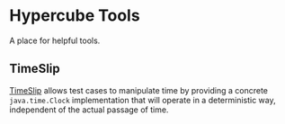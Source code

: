 # Hypercube Tools

A place for helpful tools.

## TimeSlip

[TimeSlip][timeslip] allows test cases to manipulate time by providing a concrete `java.time.Clock` implementation that will operate
in a deterministic way, independent of the actual passage of time.

[timeslip]: https://timeslip.hypercubetools.com

